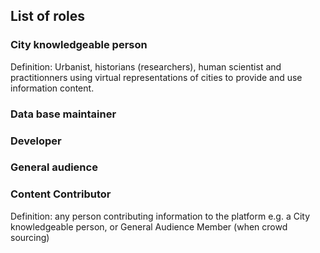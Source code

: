 ## List of roles

### City knowledgeable person 
Definition: Urbanist, historians (researchers), human scientist and practitionners using virtual representations of cities to provide and use information content.

### Data base maintainer

### Developer

### General audience

### Content Contributor
Definition: any person contributing information to the platform e.g. a City knowledgeable person, or General Audience Member (when crowd sourcing)
